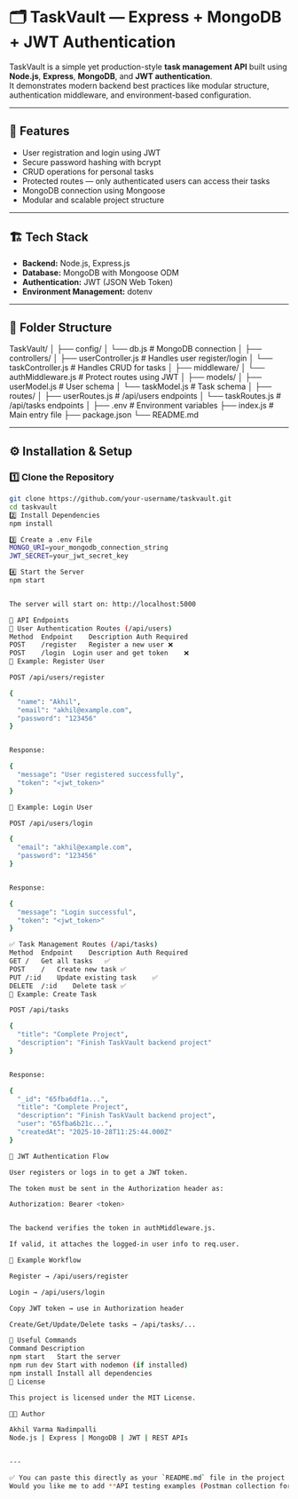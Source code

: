 # 🗂️ TaskVault — Express + MongoDB + JWT Authentication

TaskVault is a simple yet production-style **task management API** built using **Node.js**, **Express**, **MongoDB**, and **JWT authentication**.  
It demonstrates modern backend best practices like modular structure, authentication middleware, and environment-based configuration.

---

## 🚀 Features

- User registration and login using JWT
- Secure password hashing with bcrypt
- CRUD operations for personal tasks
- Protected routes — only authenticated users can access their tasks
- MongoDB connection using Mongoose
- Modular and scalable project structure

---

## 🏗️ Tech Stack

- **Backend:** Node.js, Express.js  
- **Database:** MongoDB with Mongoose ODM  
- **Authentication:** JWT (JSON Web Token)  
- **Environment Management:** dotenv  

---

## 📁 Folder Structure
TaskVault/
│
├── config/
│ └── db.js # MongoDB connection
│
├── controllers/
│ ├── userController.js # Handles user register/login
│ └── taskController.js # Handles CRUD for tasks
│
├── middleware/
│ └── authMiddleware.js # Protect routes using JWT
│
├── models/
│ ├── userModel.js # User schema
│ └── taskModel.js # Task schema
│
├── routes/
│ ├── userRoutes.js # /api/users endpoints
│ └── taskRoutes.js # /api/tasks endpoints
│
├── .env # Environment variables
├── index.js # Main entry file
├── package.json
└── README.md



---

## ⚙️ Installation & Setup

### 1️⃣ Clone the Repository
```bash
git clone https://github.com/your-username/taskvault.git
cd taskvault
2️⃣ Install Dependencies
npm install

3️⃣ Create a .env File
MONGO_URI=your_mongodb_connection_string
JWT_SECRET=your_jwt_secret_key

4️⃣ Start the Server
npm start


The server will start on: http://localhost:5000

🧠 API Endpoints
👤 User Authentication Routes (/api/users)
Method	Endpoint	Description	Auth Required
POST	/register	Register a new user	❌
POST	/login	Login user and get token	❌
🔹 Example: Register User

POST /api/users/register

{
  "name": "Akhil",
  "email": "akhil@example.com",
  "password": "123456"
}


Response:

{
  "message": "User registered successfully",
  "token": "<jwt_token>"
}

🔹 Example: Login User

POST /api/users/login

{
  "email": "akhil@example.com",
  "password": "123456"
}


Response:

{
  "message": "Login successful",
  "token": "<jwt_token>"
}

✅ Task Management Routes (/api/tasks)
Method	Endpoint	Description	Auth Required
GET	/	Get all tasks	✅
POST	/	Create new task	✅
PUT	/:id	Update existing task	✅
DELETE	/:id	Delete task	✅
🔹 Example: Create Task

POST /api/tasks

{
  "title": "Complete Project",
  "description": "Finish TaskVault backend project"
}


Response:

{
  "_id": "65fba6df1a...",
  "title": "Complete Project",
  "description": "Finish TaskVault backend project",
  "user": "65fba6b21c...",
  "createdAt": "2025-10-28T11:25:44.000Z"
}

🔐 JWT Authentication Flow

User registers or logs in to get a JWT token.

The token must be sent in the Authorization header as:

Authorization: Bearer <token>


The backend verifies the token in authMiddleware.js.

If valid, it attaches the logged-in user info to req.user.

🧾 Example Workflow

Register → /api/users/register

Login → /api/users/login

Copy JWT token → use in Authorization header

Create/Get/Update/Delete tasks → /api/tasks/...

🧰 Useful Commands
Command	Description
npm start	Start the server
npm run dev	Start with nodemon (if installed)
npm install	Install all dependencies
📜 License

This project is licensed under the MIT License.

👨‍💻 Author

Akhil Varma Nadimpalli
Node.js | Express | MongoDB | JWT | REST APIs


---

✅ You can paste this directly as your `README.md` file in the project root.  
Would you like me to add **API testing examples (Postman collection format)** too?
